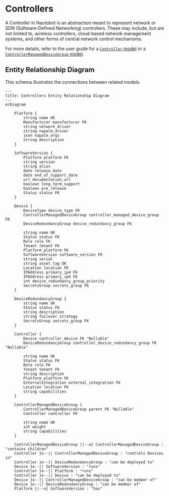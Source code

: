 # Controllers

A Controller in Nautobot is an abstraction meant to represent network or SDN (Software-Defined Networking) controllers. These may include, but are not limited to, wireless controllers, cloud-based network management systems, and other forms of central network control mechanisms.

For more details, refer to the user guide for a [`Controller` model](../../user-guide/core-data-model/dcim/controller.md) or a [`ControllerManagedDeviceGroup` model](../../user-guide/core-data-model/dcim/controllermanageddevicegroup.md).

## Entity Relationship Diagram

This schema illustrates the connections between related models.

```mermaid
---
title: Controllers Entity Relationship Diagram
---
erDiagram

    Platform {
        string name UK
        Manufacturer manufacturer FK
        string network_driver
        string napalm_driver
        json napalm_args
        string description
    }

    SoftwareVersion {
        Platform platform FK
        string version
        string alias
        date release_date
        date end_of_support_date
        url documentation_url
        boolean long_term_support
        boolean pre_release
        Status status FK
    }

    Device {
        DeviceType device_type FK
        ControllerManagedDeviceGroup controller_managed_device_group FK
        DeviceRedundancyGroup device_redundancy_group FK

        string name UK
        Status status FK
        Role role FK
        Tenant tenant FK
        Platform platform FK
        SoftwareVersion software_version FK
        string serial
        string asset_tag UK
        Location location FK
        IPAddress primary_ip4 FK
        IPAddress primary_ip6 FK
        int device_redundancy_group_priority
        SecretsGroup secrets_group FK
    }

    DeviceRedundancyGroup {
        string name UK
        Status status FK
        string description
        string failover_strategy
        SecretsGroup secrets_group FK
    }

    Controller {
        Device controller_device FK "Nullable"
        DeviceRedundancyGroup controller_device_redundancy_group FK "Nullable"

        string name UK
        Status status FK
        Role role FK
        Tenant tenant FK
        string description
        Platform platform FK
        ExternalIntegration external_integration FK
        Location location FK
        string capabilities
    }

    ControllerManagedDeviceGroup {
        ControllerManagedDeviceGroup parent FK "Nullable"
        Controller controller FK

        string name UK
        int weight
        string capabilities
    }

    ControllerManagedDeviceGroup ||--o{ ControllerManagedDeviceGroup : "contains children"
    Controller }o--|| ControllerManagedDeviceGroup : "controls Devices in"
    Controller }o--|| DeviceRedundancyGroup : "can be deployed to"
    Device }o--|| SoftwareVersion : "runs"
    Controller }o--|| Platform : "runs"
    Controller }o--|| Device : "can be deployed to"
    Device }o--|| ControllerManagedDeviceGroup : "can be member of"
    Device }o--|| DeviceRedundancyGroup : "can be member of"
    Platform ||--o{ SoftwareVersion : "has"
```
